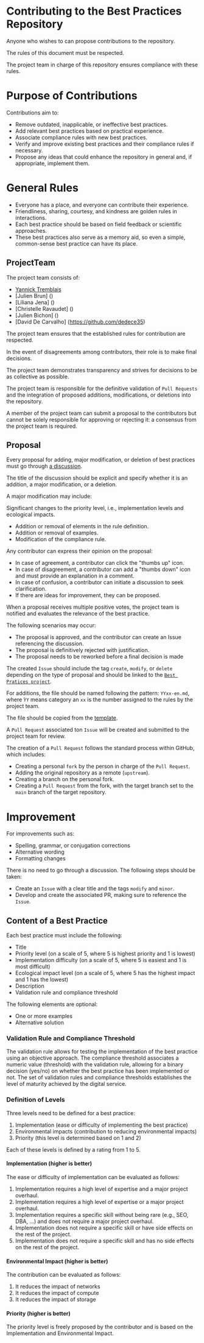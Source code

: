 # Contributing to the Best Practices Repository
Anyone who wishes to can propose contributions to the repository.

The rules of this document must be respected.

The project team in charge of this repository ensures compliance with these rules.

# Purpose of Contributions
Contributions aim to:

- Remove outdated, inapplicable, or ineffective best practices.
- Add relevant best practices based on practical experience.
- Associate compliance rules with new best practices.
- Verify and improve existing best practices and their compliance rules if necessary.
- Propose any ideas that could enhance the repository in general and, if appropriate, implement them.

# General Rules
- Everyone has a place, and everyone can contribute their experience.
- Friendliness, sharing, courtesy, and kindness are golden rules in interactions.
- Each best practice should be based on field feedback or scientific approaches.
- These best practices also serve as a memory aid, so even a simple, common-sense best practice can have its place.


## ProjectTeam

The project team consists of:

- [Yannick Tremblais](https://github.com/ytremblais)
- [Julien Brun] ()
- [Liliana Jena] ()
- [Christelle Ravaudet] ()
- [Julien Bichon] ()
- [David De Carvalho] (https://github.com/dedece35)


The project team ensures that the established rules for contribution are respected.

In the event of disagreements among contributors, their role is to make final decisions.

The project team demonstrates transparency and strives for decisions to be as collective as possible.

The project team is responsible for the definitive validation of `Pull Requests` and the integration of proposed additions, modifications, or deletions into the repository.

A member of the project team can submit a proposal to the contributors but cannot be solely responsible for approving or rejecting it: a consensus from the project team is required.



## Proposal

Every proposal for adding, major modification, or deletion of best practices must go through [a discussion](https://github.com/ytremblais/APIGreenScore/discussions/categories/bonnes-pratiques).

The title of the discussion should be explicit and specify whether it is an addition, a major modification, or a deletion.

A major modification may include:

Significant changes to the priority level, i.e., implementation levels and ecological impacts.
- Addition or removal of elements in the rule definition.
- Addition or removal of examples.
- Modification of the compliance rule.

Any contributor can express their opinion on the proposal:

- In case of agreement, a contributor can click the "thumbs up" icon.
- In case of disagreement, a contributor can add a "thumbs down" icon and must provide an explanation in a comment.
- In case of confusion, a contributor can initiate a discussion to seek clarification.
- If there are ideas for improvement, they can be proposed.

When a proposal receives multiple positive votes, the project team is notified and evaluates the relevance of the best practice.

The following scenarios may occur:

- The proposal is approved, and the contributor can create an Issue referencing the discussion.
- The proposal is definitively rejected with justification.
- The proposal needs to be reworked before a final decision is made

The created `Issue` should include the tag `create`, `modify`, or `delete` depending on the type of proposal and should be linked to the [`Best Pratices project`](https://github.com/ytremblais/APIGreenScore/projects/1).

For additions, the file should be named following the pattern: `YYxx-en.md`, where ̀`YY` means category an `xx` is the number assigned to the rules by the project team.

The file should be copied from the [template](./resources/YYxx-en.md).

A `Pull Request` associated ton  `Issue` will be created and submitted to the project team for review.

The creation of a `Pull Request` follows the standard process within GitHub, which includes:

- Creating a personal `fork` by the person in charge of the `Pull Request`.
- Adding the original repository as a remote (`upstream`).
- Creating a branch on the personal fork.
- Creating a `Pull Request` from the fork, with the target branch set to the `main` branch of the target repository.


# Improvement

For improvements such as:

- Spelling, grammar, or conjugation corrections
- Alternative wording
- Formatting changes

There is no need to go through a discussion. The following steps should be taken:

- Create an `Issue` with a clear title and the tags `modify` and `minor`.
- Develop and create the associated PR, making sure to reference the `Issue`.

## Content of a Best Practice

Each best practice must include the following:

- Title
- Priority level (on a scale of 5, where 5 is highest priority and 1 is lowest)
- Implementation difficulty (on a scale of 5, where 5 is easiest and 1 is most difficult)
- Ecological impact level (on a scale of 5, where 5 has the highest impact and 1 has the lowest)
- Description
- Validation rule and compliance threshold

The following elements are optional:

- One or more examples
- Alternative solution

### Validation Rule and Compliance Threshold

The validation rule allows for testing the implementation of the best practice using an objective approach.
The compliance threshold associates a numeric value (threshold) with the validation rule, allowing for a binary decision (yes/no) on whether the best practice has been implemented or not.
The set of validation rules and compliance thresholds establishes the level of maturity achieved by the digital service.


### Definition of Levels

Three levels need to be defined for a best practice:

1. Implementation (ease or difficulty of implementing the best practice)
2. Environmental impacts (contribution to reducing environmental impacts)
3. Priority (this level is determined based on 1 and 2)

Each of these levels is defined by a rating from 1 to 5.

#### Implementation (higher is better)

The ease or difficulty of implementation can be evaluated as follows:

1. Implementation requires a high level of expertise and a major project overhaul.
2. Implementation requires a high level of expertise or a major project overhaul.
3. Implementation requires a specific skill without being rare (e.g., SEO, DBA, ...) and does not require a major project overhaul.
4. Implementation does not require a specific skill or have side effects on the rest of the project.
5. Implementation does not require a specific skill and has no side effects on the rest of the project.

#### Environmental Impact (higher is better)

The contribution can be evaluated as follows:

1. It reduces the impact of networks
2. It reduces the impact of compute
3. It reduces the impact of storage

#### Priority (higher is better)

The priority level is freely proposed by the contributor and is based on the Implementation and Environmental Impact.
